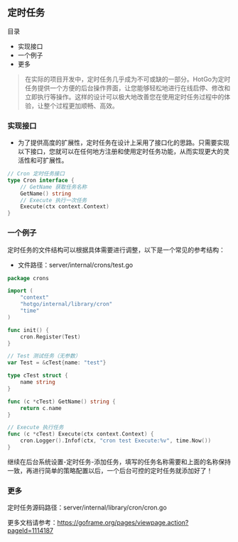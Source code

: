 ## 定时任务

目录

- 实现接口
- 一个例子
- 更多

> 在实际的项目开发中，定时任务几乎成为不可或缺的一部分。HotGo为定时任务提供一个方便的后台操作界面，让您能够轻松地进行在线启停、修改和立即执行等操作。这样的设计可以极大地改善您在使用定时任务过程中的体验，让整个过程更加顺畅、高效。


### 实现接口
- 为了提供高度的扩展性，定时任务在设计上采用了接口化的思路。只需要实现以下接口，您就可以在任何地方注册和使用定时任务功能，从而实现更大的灵活性和可扩展性。

```go
// Cron 定时任务接口
type Cron interface {
    // GetName 获取任务名称
    GetName() string
    // Execute 执行一次任务
    Execute(ctx context.Context)
}
```


### 一个例子

定时任务的文件结构可以根据具体需要进行调整，以下是一个常见的参考结构：

- 文件路径：server/internal/crons/test.go

```go 
package crons

import (
	"context"
	"hotgo/internal/library/cron"
	"time"
)

func init() {
	cron.Register(Test)
}

// Test 测试任务（无参数）
var Test = &cTest{name: "test"}

type cTest struct {
	name string
}

func (c *cTest) GetName() string {
	return c.name
}

// Execute 执行任务
func (c *cTest) Execute(ctx context.Context) {
	cron.Logger().Infof(ctx, "cron test Execute:%v", time.Now())
}


```

继续在后台系统设置-定时任务-添加任务，填写的任务名称需要和上面的名称保持一致，再进行简单的策略配置以后，一个后台可控的定时任务就添加好了！


### 更多

定时任务源码路径：server/internal/library/cron/cron.go

更多文档请参考：https://goframe.org/pages/viewpage.action?pageId=1114187